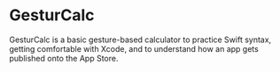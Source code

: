 # GesturCalc
GesturCalc is a basic gesture-based calculator to practice Swift syntax, getting comfortable with Xcode, and to understand how an app gets published onto the App Store. 
